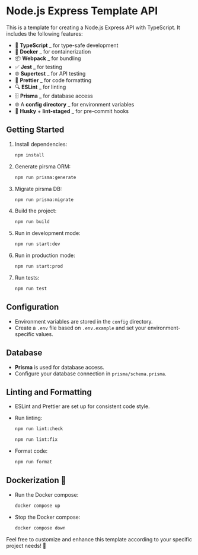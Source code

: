 # Node.js Express Template API

This is a template for creating a Node.js Express API with TypeScript. It includes the following features:

- 🚀 **TypeScript** _ for type-safe development
- 🐳 **Docker** _ for containerization
- 📦 **Webpack** _ for bundling
- ✅ **Jest** _ for testing
- 🌐 **Supertest** _ for API testing
- 🎨 **Prettier** _ for code formatting
- 🔍 **ESLint** _ for linting
- 🗄️ **Prisma** _ for database access
- 🌐 A **config directory** _ for environment variables
- 🐶 **Husky** + **lint-staged** _ for pre-commit hooks

## Getting Started

1. Install dependencies:

   ```bash
   npm install
   ```
2. Generate pirsma ORM:
   
   ```bash
   npm run prisma:generate
   ```
3. Migrate pirsma DB:
   
   ```bash
   npm run prisma:migrate
   ```
4. Build the project:

   ```bash
   npm run build
   ```
5. Run in development mode:
   
   ```bash
   npm run start:dev
   ```

6. Run in production mode:

   ```bash
   npm run start:prod
   ```

7. Run tests:

   ```bash
   npm run test
   ```

## Configuration

- Environment variables are stored in the `config` directory.
- Create a `.env` file based on `.env.example` and set your environment-specific values.

## Database

- **Prisma** is used for database access.
- Configure your database connection in `prisma/schema.prisma`.

## Linting and Formatting

- ESLint and Prettier are set up for consistent code style.


- Run linting:

  ```bash
  npm run lint:check
  
  npm run lint:fix
  ```
  
- Format code:

   ```bash
  npm run format
  ```
  

## Dockerization 🐳

- Run the Docker compose:

   ```bash
  docker compose up  
  ```
  
- Stop the Docker compose:

   ```bash
  docker compose down 
  ```


Feel free to customize and enhance this template according to your specific project needs! 🚀


   

   
